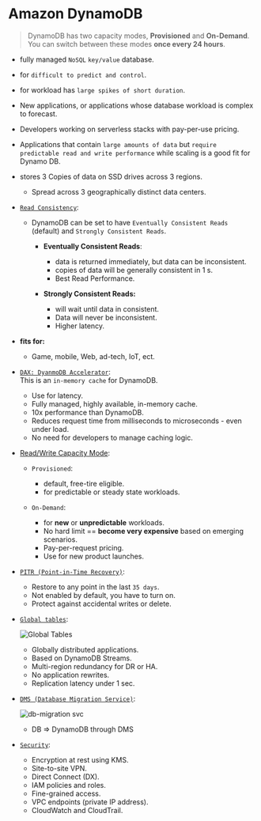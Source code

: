 # Amazon DynamoDB
> DynamoDB has two capacity modes, **Provisioned** and **On-Demand**. You can switch between these modes **once every 24 hours**.

- fully managed `NoSQL` `key/value` database.
- for `difficult to predict and control`.
- for workload has `large spikes of short duration`.
- New applications, or applications whose database workload is complex to forecast.
- Developers working on serverless stacks with pay-per-use pricing.
- Applications that contain `large amounts of data` but `require predictable read and write performance` while scaling is a good fit for Dynamo DB.

- stores 3 Copies of data on SSD drives across 3 regions.
  - Spread across 3 geographically distinct data centers.

- [`Read Consistency`][read-consistency]:
  - DynamoDB can be set to have `Eventually Consistent Reads` (default) and `Strongly Consistent Reads`.
    - **Eventually Consistent Reads**:
      - data is returned immediately, but data can be inconsistent.
      - copies of data will be generally consistent in 1 s.
      - Best Read Performance.

    - **Strongly Consistent Reads:**
      - will wait until data in consistent.
      - Data will never be inconsistent.
      - Higher latency.

- **fits for:**
  - Game, mobile, Web, ad-tech, IoT, ect.

- [`DAX: DyanmoDB Accelerator`][DAX]:  
  This is an `in-memory cache` for DynamoDB.

  - Use for latency.
  - Fully managed, highly available, in-memory cache.
  - 10x performance than DynamoDB.
  - Reduces request time from milliseconds to microseconds - even under load.
  - No need for developers to manage caching logic.

- [Read/Write Capacity Mode][r-w mode]:
  - `Provisioned`:
    - default, free-tire eligible.
    - for predictable or steady state workloads.

  - `On-Demand`:
    - for **new** or **unpredictable** workloads.
    - No hard limit == **become very expensive** based on emerging scenarios.
    - Pay-per-request pricing.
    - Use for new product launches.

- [`PITR (Point-in-Time Recovery)`][PITR]:  
  - Restore to any point in the last `35 days`.
  - Not enabled by default, you have to turn on.
  - Protect against accidental writes or delete.

- [`Global tables`][global-tables]:  

  ![Global Tables](https://user-images.githubusercontent.com/48475824/145569476-2c51fca8-2f3c-4994-a7b6-49b57848a852.png)

  - Globally distributed applications.
  - Based on DynamoDB Streams.
  - Multi-region redundancy for DR or HA.
  - No application rewrites.
  - Replication latency under 1 sec.

- [`DMS (Database Migration Service)`][db-migration-svc]:  

  ![db-migration svc](https://user-images.githubusercontent.com/48475824/145569689-766abd85-1883-4f53-864d-9ec0b54ac6db.jpg)

  - DB ⇒ DynamoDB through DMS

- [`Security`][security]:
  - Encryption at rest using KMS.
  - Site-to-site VPN.
  - Direct Connect (DX).
  - IAM policies and roles.
  - Fine-grained access.
  - VPC endpoints (private IP address).
  - CloudWatch and CloudTrail.

<!-- Labeling -->
[read-consistency]: https://docs.amazonaws.cn/en_us/amazondynamodb/latest/developerguide/HowItWorks.ReadConsistency.html
[DAX]: https://docs.amazonaws.cn/en_us/amazondynamodb/latest/developerguide/DAX.html
[r-w mode]: https://docs.amazonaws.cn/en_us/amazondynamodb/latest/developerguide/HowItWorks.ReadWriteCapacityMode.html
[PITR]: https://docs.aws.amazon.com/amazondynamodb/latest/developerguide/PointInTimeRecovery.html
[global-tables]: https://aws.amazon.com/dynamodb/global-tables/
[db-migration-svc]: https://aws.amazon.com/blogs/database/aws-database-migration-service-and-amazon-dynamodb-what-you-need-to-know/
[security]: https://docs.aws.amazon.com/amazondynamodb/latest/developerguide/security.html
